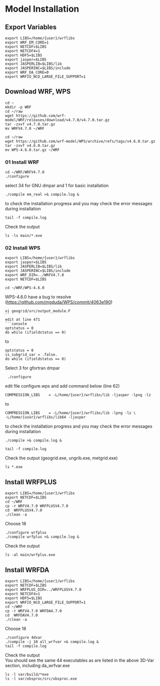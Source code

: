 # Model Installation
## Export Variables
```console
export LIBS=/home/{user}/wrflibs
export WRF_EM_CORE=1
export NETCDF=$LIBS
export NETCDF4=1
export HDF5=$LIBS
export jasper=$LIBS
export JASPERLIB=$LIBS/lib
export JASPERINC=$LIBS/include
export WRF_DA_CORE=0
export WRFIO_NCD_LARGE_FILE_SUPPORT=1
```
## Download WRF, WPS
```console
cd ~
mkdir -p WRF
cd ~/raw
wget https://github.com/wrf-model/WRF/releases/download/v4.7.0/v4.7.0.tar.gz
tar -zxvf v4.7.0.tar.gz
mv WRFV4.7.0 ~/WRF
```
```console
cd ~/raw
wget https://github.com/wrf-model/WPS/archive/refs/tags/v4.6.0.tar.gz
tar -zxvf v4.6.0.tar.gz
mv WPS-4.6.0.tar.gz ~/WRF
```
### 01 Install WRF
```console
cd ~/WRF/WRFV4.7.0
./configure
```
select 34 for GNU dmpar and 1 for basic installation
```console
./compile em_real >& compile.log &
```
to check the installation progress and you may check the error messages during installation
```console
tail -f compile.log
```
Check the output
```console
ls -ls main/*.exe
```
### 02 Install WPS
```console
export LIBS=/home/{user}/wrflibs
export jasper=$LIBS
export JASPERLIB=$LIBS/lib
export JASPERINC=$LIBS/include
export WRF_DIR=../WRFV4.7.0
export NETCDF=$LIBS
```
```console
cd ~/WRF/WPS-4.6.0
```
WPS-4.6.0 have a bug to resolve (https://github.com/mgduda/WPS/commit/4063e190)
```console
vi geogrid/src/output_module.F
``
edit at line 471
```console
optstatus = 0
do while (ifieldstatus == 0)
```
to
```console
optstatus = 0
is_subgrid_var = .false.
do while (ifieldstatus == 0)
```
Select 3 for gfortran dmpar
```console
 ./configure
```
edit file configure.wps and add command below (line 62)
```console
COMPRESSION_LIBS    = -L/home/{user}/wrflibs/lib -ljasper -lpng -lz
```
to
```console
COMPRESSION_LIBS    = -L/home/{user}/wrflibs/lib -lpng -lz \
-L/home/{user}/wrflibs/lib64 -ljasper
```
to check the installation progress and you may check the error messages during installation
```console
./compile >& compile.log &
```
```console
tail -f compile.log
```
Check the output (geogrid.exe, ungrib.exe, metgrid.exe)
```console
ls *.exe
```
## Install WRFPLUS
```console
export LIBS=/home/{user}/wrflibs
export NETCDF=$LIBS
cd ~/WRF
cp -r WRFV4.7.0 WRFPLUSV4.7.0
cd  WRFPLUSV4.7.0
./clean -a
```
Choose 18
```console
./configure wrfplus
./compile wrfplus >& compile.log &
```
Check the output
```console
ls -al main/wrfplus.exe
```
## Install WRFDA
```console
export LIBS=/home/{user}/wrflibs
export NETCDF=$LIBS
export WRFPLUS_DIR=../WRFPLUSV4.7.0
export NETCDF4=1
export HDF5=$LIBS
export WRFIO_NCD_LARGE_FILE_SUPPORT=1
cd ~/WRF
cp -r WRFV4.7.0 WRFDA4.7.0
cd  WRFDAV4.7.0
./clean -a
```
Choose 18
```console
./configure 4dvar
./compile -j 10 all_wrfvar >& compile.log &
tail -f compile.log
```
Check the output \
You should see the same 44 executables as are listed in the above 3D-Var section, including da_wrfvar.exe
```console
ls -l var/build/*exe
ls -l var/obsproc/src/obsproc.exe
```
